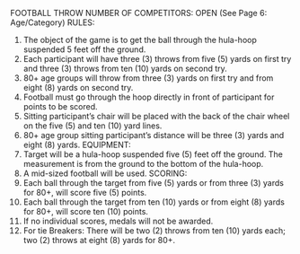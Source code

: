 FOOTBALL THROW
NUMBER OF COMPETITORS: OPEN
(See Page 6: Age/Category)
RULES:
1. The object of the game is to get the ball through the hula-hoop suspended 5 feet off the ground.
2. Each participant will have three (3) throws from five (5) yards on first try and three (3) throws from ten (10) yards on
second try.
3. 80+ age groups will throw from three (3) yards on first try and from eight (8) yards on second try.
4. Football must go through the hoop directly in front of participant for points to be scored.
5. Sitting participant’s chair will be placed with the back of the chair wheel on the five (5) and ten (10) yard lines.
6. 80+ age group sitting participant’s distance will be three (3) yards and eight (8) yards.
EQUIPMENT:
1. Target will be a hula-hoop suspended five (5) feet off the ground. The measurement is from the ground to the bottom
of the hula-hoop.
2. A mid-sized football will be used.
SCORING:
1. Each ball through the target from five (5) yards or from three (3) yards for 80+, will score five (5) points.
2. Each ball through the target from ten (10) yards or from eight (8) yards for 80+, will score ten (10) points.
3. If no individual scores, medals will not be awarded.
4. For tie Breakers: There will be two (2) throws from ten (10) yards each; two (2) throws at eight (8) yards for 80+.
